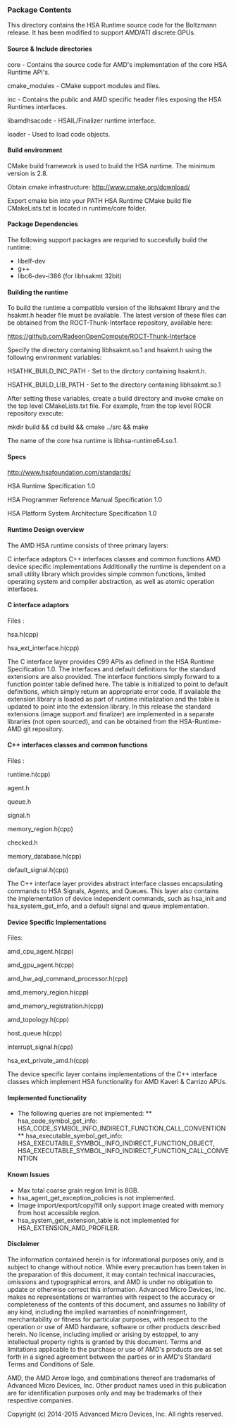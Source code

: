 ### Package Contents

This directory contains the HSA Runtime source code for the Boltzmann release. It has been modified to support
AMD/ATI discrete GPUs.

#### Source & Include directories

core - Contains the source code for AMD's implementation of the core HSA Runtime API's.

cmake_modules - CMake support modules and files.

inc - Contains the public and AMD specific header files exposing the HSA Runtimes interfaces.

libamdhsacode - HSAIL/Finalizer runtime interface. 

loader - Used to load code objects.

#### Build environment

CMake build framework is used to build the HSA runtime. The minimum version is 2.8.

Obtain cmake infrastructure: http://www.cmake.org/download/

Export cmake bin into your PATH
HSA Runtime CMake build file CMakeLists.txt is located in runtime/core folder.

#### Package Dependencies

The following support packages are requried to succesfully build the runtime:

* libelf-dev
* g++
* libc6-dev-i386 (for libhsakmt 32bit)

#### Building the runtime

To build the runtime a compatible version of the libhsakmt library and the 
hsakmt.h header file must be available. The latest version of these files
can be obtained from the ROCT-Thunk-Interface repository, available here:

https://github.com/RadeonOpenCompute/ROCT-Thunk-Interface
 
Specify the directory containing libhsakmt.so.1 and hsakmt.h using the following 
environment variables:

HSATHK_BUILD_INC_PATH - Set to the dirctory containing hsakmt.h.

HSATHK_BUILD_LIB_PATH - Set to the directory containing libhsakmt.so.1

After setting these variables, create a build directory and invoke cmake on
the top level CMakeLists.txt file. For example, from the top level ROCR
repository execute:

mkdir build && cd build && cmake ../src && make

The name of the core hsa runtime is libhsa-runtime64.so.1.

#### Specs

http://www.hsafoundation.com/standards/

HSA Runtime Specification 1.0

HSA Programmer Reference Manual Specification 1.0

HSA Platform System Architecture Specification 1.0

#### Runtime Design overview

The AMD HSA runtime consists of three primary layers:

C interface adaptors
C++ interfaces classes and common functions
AMD device specific implementations
Additionally the runtime is dependent on a small utility library which provides simple common functions, limited operating system and compiler abstraction, as well as atomic operation interfaces.

#### C interface adaptors

Files :

hsa.h(cpp)

hsa_ext_interface.h(cpp)

The C interface layer provides C99 APIs as defined in the HSA Runtime Specification 1.0. The interfaces and default definitions for the standard extensions are also provided. The interface functions simply forward to a function pointer table defined here. The table is initialized to point to default definitions, which simply return an appropriate error code. If available the extension library is loaded as part of runtime initialization and the table is updated to point into the extension library.  In this release the standard extensions (image support and finalizer) are implemented in a separate libraries (not open sourced), and can be obtained from the HSA-Runtime-AMD git repository.

#### C++ interfaces classes and common functions

Files :

runtime.h(cpp)

agent.h

queue.h

signal.h

memory_region.h(cpp)

checked.h

memory_database.h(cpp)

default_signal.h(cpp)

The C++ interface layer provides abstract interface classes encapsulating commands to HSA Signals, Agents, and Queues. This layer also contains the implementation of device independent commands, such as hsa_init and hsa_system_get_info, and a default signal and queue implementation.

#### Device Specific Implementations

Files:

amd_cpu_agent.h(cpp)

amd_gpu_agent.h(cpp)

amd_hw_aql_command_processor.h(cpp)

amd_memory_region.h(cpp)

amd_memory_registration.h(cpp)

amd_topology.h(cpp)

host_queue.h(cpp)

interrupt_signal.h(cpp)

hsa_ext_private_amd.h(cpp)

The device specific layer contains implementations of the C++ interface classes which implement HSA functionality for AMD Kaveri & Carrizo APUs.

#### Implemented functionality

* The following queries are not implemented:
  ** hsa_code_symbol_get_info: HSA_CODE_SYMBOL_INFO_INDIRECT_FUNCTION_CALL_CONVENTION
  ** hsa_executable_symbol_get_info: HSA_EXECUTABLE_SYMBOL_INFO_INDIRECT_FUNCTION_OBJECT, HSA_EXECUTABLE_SYMBOL_INFO_INDIRECT_FUNCTION_CALL_CONVENTION

#### Known Issues

* Max total coarse grain region limit is 8GB.
* hsa_agent_get_exception_policies is not implemented.
* Image import/export/copy/fill only support image created with memory from host accessible region.
* hsa_system_get_extension_table is not implemented for HSA_EXTENSION_AMD_PROFILER.

#### Disclaimer

The information contained herein is for informational purposes only, and is subject to change without notice. While every precaution has been taken in the preparation of this document, it may contain technical inaccuracies, omissions and typographical errors, and AMD is under no obligation to update or otherwise correct this information. Advanced Micro Devices, Inc. makes no representations or warranties with respect to the accuracy or completeness of the contents of this document, and assumes no liability of any kind, including the implied warranties of noninfringement, merchantability or fitness for particular purposes, with respect to the operation or use of AMD hardware, software or other products described herein. No license, including implied or arising by estoppel, to any intellectual property rights is granted by this document. Terms and limitations applicable to the purchase or use of AMD's products are as set forth in a signed agreement between the parties or in AMD's Standard Terms and Conditions of Sale.

AMD, the AMD Arrow logo, and combinations thereof are trademarks of Advanced Micro Devices, Inc. Other product names used in this publication are for identification purposes only and may be trademarks of their respective companies.

Copyright (c) 2014-2015 Advanced Micro Devices, Inc. All rights reserved.
